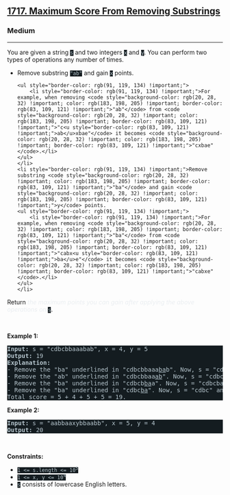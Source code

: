 <h2><a href="https://leetcode.com/problems/maximum-score-from-removing-substrings/">1717. Maximum Score From Removing Substrings</a></h2><h3>Medium</h3><hr><div style="border-color: rgb(91, 119, 134) !important;"><p style="border-color: rgb(91, 119, 134) !important;">You are given a string <code style="background-color: rgb(20, 28, 32) !important; color: rgb(183, 198, 205) !important; border-color: rgb(83, 109, 121) !important;">s</code> and two integers <code style="background-color: rgb(20, 28, 32) !important; color: rgb(183, 198, 205) !important; border-color: rgb(83, 109, 121) !important;">x</code> and <code style="background-color: rgb(20, 28, 32) !important; color: rgb(183, 198, 205) !important; border-color: rgb(83, 109, 121) !important;">y</code>. You can perform two types of operations any number of times.</p>

<ul style="border-color: rgb(91, 119, 134) !important;">
	<li style="border-color: rgb(91, 119, 134) !important;">Remove substring <code style="background-color: rgb(20, 28, 32) !important; color: rgb(183, 198, 205) !important; border-color: rgb(83, 109, 121) !important;">"ab"</code> and gain <code style="background-color: rgb(20, 28, 32) !important; color: rgb(183, 198, 205) !important; border-color: rgb(83, 109, 121) !important;">x</code> points.

	<ul style="border-color: rgb(91, 119, 134) !important;">
		<li style="border-color: rgb(91, 119, 134) !important;">For example, when removing <code style="background-color: rgb(20, 28, 32) !important; color: rgb(183, 198, 205) !important; border-color: rgb(83, 109, 121) !important;">"ab"</code> from <code style="background-color: rgb(20, 28, 32) !important; color: rgb(183, 198, 205) !important; border-color: rgb(83, 109, 121) !important;">"c<u style="border-color: rgb(83, 109, 121) !important;">ab</u>xbae"</code> it becomes <code style="background-color: rgb(20, 28, 32) !important; color: rgb(183, 198, 205) !important; border-color: rgb(83, 109, 121) !important;">"cxbae"</code>.</li>
	</ul>
	</li>
	<li style="border-color: rgb(91, 119, 134) !important;">Remove substring <code style="background-color: rgb(20, 28, 32) !important; color: rgb(183, 198, 205) !important; border-color: rgb(83, 109, 121) !important;">"ba"</code> and gain <code style="background-color: rgb(20, 28, 32) !important; color: rgb(183, 198, 205) !important; border-color: rgb(83, 109, 121) !important;">y</code> points.
	<ul style="border-color: rgb(91, 119, 134) !important;">
		<li style="border-color: rgb(91, 119, 134) !important;">For example, when removing <code style="background-color: rgb(20, 28, 32) !important; color: rgb(183, 198, 205) !important; border-color: rgb(83, 109, 121) !important;">"ba"</code> from <code style="background-color: rgb(20, 28, 32) !important; color: rgb(183, 198, 205) !important; border-color: rgb(83, 109, 121) !important;">"cabx<u style="border-color: rgb(83, 109, 121) !important;">ba</u>e"</code> it becomes <code style="background-color: rgb(20, 28, 32) !important; color: rgb(183, 198, 205) !important; border-color: rgb(83, 109, 121) !important;">"cabxe"</code>.</li>
	</ul>
	</li>
</ul>

<p style="border-color: rgb(91, 119, 134) !important;">Return <em style="color: rgb(234, 238, 241) !important; border-color: rgb(91, 119, 134) !important;">the maximum points you can gain after applying the above operations on</em> <code style="background-color: rgb(20, 28, 32) !important; color: rgb(183, 198, 205) !important; border-color: rgb(83, 109, 121) !important;">s</code>.</p>

<p style="border-color: rgb(91, 119, 134) !important;">&nbsp;</p>
<p style="border-color: rgb(91, 119, 134) !important;"><strong class="example" style="border-color: rgb(91, 119, 134) !important;">Example 1:</strong></p>

<pre style="background-color: rgb(20, 28, 32) !important; color: rgb(182, 198, 206) !important; border-color: rgb(83, 109, 122) !important;"><strong style="border-color: rgb(83, 109, 122) !important;">Input:</strong> s = "cdbcbbaaabab", x = 4, y = 5
<strong style="border-color: rgb(83, 109, 122) !important;">Output:</strong> 19
<strong style="border-color: rgb(83, 109, 122) !important;">Explanation:</strong>
- Remove the "ba" underlined in "cdbcbbaaa<u style="border-color: rgb(83, 109, 122) !important;">ba</u>b". Now, s = "cdbcbbaaab" and 5 points are added to the score.
- Remove the "ab" underlined in "cdbcbbaa<u style="border-color: rgb(83, 109, 122) !important;">ab</u>". Now, s = "cdbcbbaa" and 4 points are added to the score.
- Remove the "ba" underlined in "cdbcb<u style="border-color: rgb(83, 109, 122) !important;">ba</u>a". Now, s = "cdbcba" and 5 points are added to the score.
- Remove the "ba" underlined in "cdbc<u style="border-color: rgb(83, 109, 122) !important;">ba</u>". Now, s = "cdbc" and 5 points are added to the score.
Total score = 5 + 4 + 5 + 5 = 19.</pre>

<p style="border-color: rgb(91, 119, 134) !important;"><strong class="example" style="border-color: rgb(91, 119, 134) !important;">Example 2:</strong></p>

<pre style="background-color: rgb(20, 28, 32) !important; color: rgb(182, 198, 206) !important; border-color: rgb(83, 109, 122) !important;"><strong style="border-color: rgb(83, 109, 122) !important;">Input:</strong> s = "aabbaaxybbaabb", x = 5, y = 4
<strong style="border-color: rgb(83, 109, 122) !important;">Output:</strong> 20
</pre>

<p style="border-color: rgb(91, 119, 134) !important;">&nbsp;</p>
<p style="border-color: rgb(91, 119, 134) !important;"><strong style="border-color: rgb(91, 119, 134) !important;">Constraints:</strong></p>

<ul style="border-color: rgb(91, 119, 134) !important;">
	<li style="border-color: rgb(91, 119, 134) !important;"><code style="background-color: rgb(20, 28, 32) !important; color: rgb(183, 198, 205) !important; border-color: rgb(83, 109, 121) !important;">1 &lt;= s.length &lt;= 10<sup style="border-color: rgb(83, 109, 121) !important;">5</sup></code></li>
	<li style="border-color: rgb(91, 119, 134) !important;"><code style="background-color: rgb(20, 28, 32) !important; color: rgb(183, 198, 205) !important; border-color: rgb(83, 109, 121) !important;">1 &lt;= x, y &lt;= 10<sup style="border-color: rgb(83, 109, 121) !important;">4</sup></code></li>
	<li style="border-color: rgb(91, 119, 134) !important;"><code style="background-color: rgb(20, 28, 32) !important; color: rgb(183, 198, 205) !important; border-color: rgb(83, 109, 121) !important;">s</code> consists of lowercase English letters.</li>
</ul>
</div>
